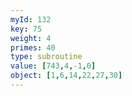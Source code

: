 ```yaml
---
myId: 132
key: 75
weight: 4
primes: 40
type: subroutine
value: [743,4,-1,0]
object: [1,6,14,22,27,30]
---
```

